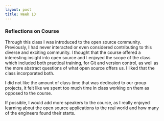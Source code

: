 ```yaml
--- 
layout: post 
title: Week 13
---
```


### Reflections on Course
Through this class I was introduced to the open source community. 
Previously, I had never interacted or even considered contributing to this diverse and exciting 
community. I thought that the course offered a interesting insight into open source and I enjoyed the 
scope of the class which included both practical training, for Git and version control, as well as 
the more abstract questions of what open source offers us. I liked that the class incorporated both. 

I did not like the amount of class time that was dedicated to our group projects, it felt like we spent 
too much time in class working on them as opposed to the course.

If possible, I would add more speakers to the course, as I really enjoyed learning about the open source applications to the real world and how many of the engineers found their starts. 






